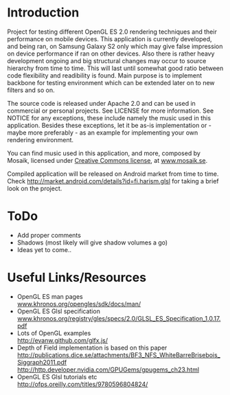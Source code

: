 Introduction
============

Project for testing different OpenGL ES 2.0 rendering techniques and their performance
on mobile devices. This application is currently developed, and being ran, on Samsung Galaxy S2
only which may give false impression on device performance if ran on other devices.
Also there is rather heavy development ongoing and big structural changes may occur to source
hierarchy from time to time. This will last until somewhat good ratio between code flexibility
and readibility is found. Main purpose is to implement backbone for testing environment which
can be extended later on to new filters and so on.

The source code is released under Apache 2.0 and can be used in commercial or personal projects.
See LICENSE for more information. See NOTICE for any exceptions, these include namely the music
used in this application. Besides these exceptions, let it be as-is implementation or -
maybe more preferably - as an example for implementing your own rendering environment.

You can find music used in this application, and more, composed by Mosaik, licensed under
[Creative Commons license](http://creativecommons.org/licenses/by-nc-nd/3.0/), at www.mosaik.se.

Compiled application will be released on Android market from time to time. Check
http://market.android.com/details?id=fi.harism.glsl for taking a brief look on the project.

ToDo
====

- Add proper comments
- Shadows (most likely will give shadow volumes a go)
- Ideas yet to come..

Useful Links/Resources
======================

- OpenGL ES man pages<br>
www.khronos.org/opengles/sdk/docs/man/
- OpenGL ES Glsl specification<br>
www.khronos.org/registry/gles/specs/2.0/GLSL_ES_Specification_1.0.17.pdf
- Lots of OpenGL examples<br>
http://evanw.github.com/glfx.js/
- Depth of Field implementation is based on this paper<br>
http://publications.dice.se/attachments/BF3_NFS_WhiteBarreBrisebois_Siggraph2011.pdf<br>
http://http.developer.nvidia.com/GPUGems/gpugems_ch23.html
- OpenGL ES Glsl tutorials etc<br>
http://ofps.oreilly.com/titles/9780596804824/
